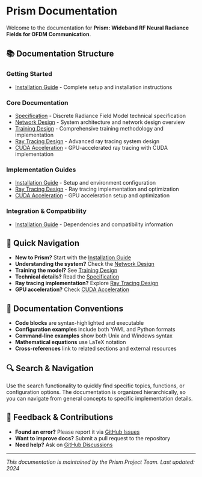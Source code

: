 # Prism Documentation

Welcome to the documentation for **Prism: Wideband RF Neural Radiance Fields for OFDM Communication**.

## 📚 **Documentation Structure**

### **Getting Started**
- [Installation Guide](INSTALLATION.md) - Complete setup and installation instructions

### **Core Documentation**
- [Specification](SPECIFICATION.md) - Discrete Radiance Field Model technical specification
- [Network Design](NETWORK_DESIGN.md) - System architecture and network design overview
- [Training Design](TRAINING_DESIGN.md) - Comprehensive training methodology and implementation
- [Ray Tracing Design](RAY_TRACING_DESIGN.md) - Advanced ray tracing system design
- [CUDA Acceleration](CUDA_ACCELERATION.md) - GPU-accelerated ray tracing with CUDA implementation

### **Implementation Guides**
- [Installation Guide](INSTALLATION.md) - Setup and environment configuration
- [Ray Tracing Design](RAY_TRACING_DESIGN.md) - Ray tracing implementation and optimization
- [CUDA Acceleration](CUDA_ACCELERATION.md) - GPU acceleration setup and optimization

### **Integration & Compatibility**
- [Installation Guide](INSTALLATION.md) - Dependencies and compatibility information

## 🚀 **Quick Navigation**

- **New to Prism?** Start with the [Installation Guide](INSTALLATION.md)
- **Understanding the system?** Check the [Network Design](NETWORK_DESIGN.md)
- **Training the model?** See [Training Design](TRAINING_DESIGN.md)
- **Technical details?** Read the [Specification](SPECIFICATION.md)
- **Ray tracing implementation?** Explore [Ray Tracing Design](RAY_TRACING_DESIGN.md)
- **GPU acceleration?** Check [CUDA Acceleration](CUDA_ACCELERATION.md)

## 📖 **Documentation Conventions**

- **Code blocks** are syntax-highlighted and executable
- **Configuration examples** include both YAML and Python formats
- **Command-line examples** show both Unix and Windows syntax
- **Mathematical equations** use LaTeX notation
- **Cross-references** link to related sections and external resources

## 🔍 **Search & Navigation**

Use the search functionality to quickly find specific topics, functions, or configuration options. The documentation is organized hierarchically, so you can navigate from general concepts to specific implementation details.

## 📝 **Feedback & Contributions**

- **Found an error?** Please report it via [GitHub Issues](https://github.com/tagsysx/Prism/issues)
- **Want to improve docs?** Submit a pull request to the repository
- **Need help?** Ask on [GitHub Discussions](https://github.com/tagsysx/Prism/discussions)

---

*This documentation is maintained by the Prism Project Team. Last updated: 2024*
